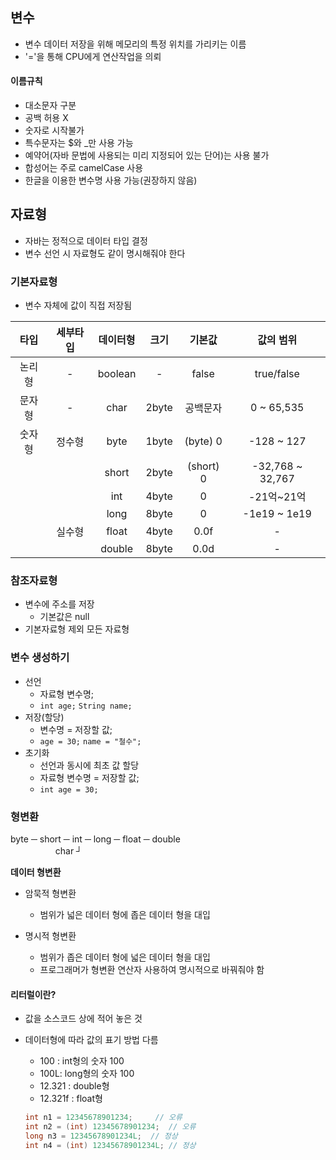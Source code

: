 ## 변수
- 변수 데이터 저장을 위해 메모리의 특정 위치를 가리키는 이름
- '='을 통해 CPU에게 연산작업을 의뢰

#### 이름규칙
- 대소문자 구분
- 공백 허용 X
- 숫자로 시작불가
- 특수문자는 $와 _만 사용 가능
- 예약어(자바 문법에 사용되는 미리 지정되어 있는 단어)는 사용 불가
- 합성어는 주로 camelCase 사용
- 한글을 이용한 변수명 사용 가능(권장하지 않음)

## 자료형
- 자바는 정적으로 데이터 타입 결정
- 변수 선언 시 자료형도 같이 명시해줘야 한다

### 기본자료형
- 변수 자체에 값이 직접 저장됨

| 타입 | 세부타입 | 데이터형 | 크기 | 기본값 | 값의 범위|
|:----:|:--------:|:-------:|:---:|:-----:|:--------:|
| 논리형 |   -     | boolean |  -   | false | true/false|
| 문자형 |   -     | char | 2byte | 공백문자 | 0 ~ 65,535 |  
| 숫자형 | 정수형 | byte | 1byte | (byte) 0 | -128 ~ 127 |
|  |  | short | 2byte | (short) 0 | -32,768 ~ 32,767 |
|  |  | int | 4byte | 0 | -21억~21억 |
|  |  | long | 8byte | 0 | -1e19 ~ 1e19 |
|  | 실수형 | float | 4byte | 0.0f | - |
|  |  | double | 8byte | 0.0d | - |

### 참조자료형
- 변수에 주소를 저장
    - 기본값은 null
- 기본자료형 제외 모든 자료형


### 변수 생성하기
- 선언
    - 자료형 변수명;
    - `int age;`    `String name;`
- 저장(할당)
    - 변수명 = 저장할 값;
    - `age = 30;`    `name = "철수";`
- 초기화
    - 선언과 동시에 최초 값 할당
    - 자료형 변수명 = 저장할 값;
    - `int age = 30;`


### 형변환
byte ─ short ─ int ─ long ─ float ─ double\
　 　 　 　   char ┘


**데이터 형변환**
- 암묵적 형변환
    - 범위가 넓은 데이터 형에 좁은 데이터 형을 대입

- 명시적 형변환
    - 범위가 좁은 데이터 형에 넓은 데이터 형을 대입
    - 프로그래머가 형변환 연산자 사용하여 명시적으로 바꿔줘야 함

#### 리터럴이란?
- 값을 소스코드 상에 적어 놓은 것
- 데이터형에 따라 값의 표기 방법 다름
    - 100 : int형의 숫자 100
    - 100L: long형의 숫자 100
    - 12.321 : double형
    - 12.321f : float형

    ```java
    int n1 = 12345678901234;     // 오류
    int n2 = (int) 12345678901234;  // 오류
    long n3 = 12345678901234L;  // 정상
    int n4 = (int) 12345678901234L; // 정상
    ```